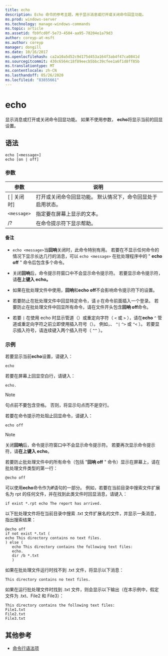 ```yaml
---
title: echo
description: Echo 命令的参考主题，用于显示消息或打开或关闭命令回显功能。
ms.prod: windows-server
ms.technology: manage-windows-commands
ms.topic: article
ms.assetid: fb9fcd0f-5e73-4504-aa95-78204e1a79d3
author: coreyp-at-msft
ms.author: coreyp
manager: dongill
ms.date: 10/16/2017
ms.openlocfilehash: ca2a10a5d52c9d175d453a164f3ab4f47ca0841d
ms.sourcegitcommit: 430c6564c18f89eecb5bbc39cfee1a6f1d8ff85b
ms.translationtype: MT
ms.contentlocale: zh-CN
ms.lasthandoff: 05/26/2020
ms.locfileid: "83855661"
---
```

# <a name="echo"></a>echo

显示消息或打开或关闭命令回显功能。 如果不使用参数， **echo**将显示当前的回显设置。

## <a name="syntax"></a>语法

```
echo [<message>]
echo [on | off]
```

### <a name="parameters"></a>参数

| 参数 | 说明 |
| --------- | ----------- |
| [ \| 关闭时] | 打开或关闭命令回显功能。 默认情况下，命令回显处于启用状态。 |
| `<message>` | 指定要在屏幕上显示的文本。 |
| /? | 在命令提示符下显示帮助。 |

#### <a name="remarks"></a>备注

- `echo <message>`当**回响**关闭时，此命令特别有用。 若要在不显示任何命令的情况下显示长达几行的消息，可以 `echo <message>` 在批处理程序中的 " **echo off** " 命令后包含多个命令。

- 关闭**回响**后，命令提示符窗口中不会显示命令提示符。 若要显示命令提示符，请**在上键入 echo。**

- 如果在批处理文件中使用，**回响**和**echo off**不会影响命令提示符下的设置。

- 若要防止在批处理文件中回显特定命令，请 `@` 在命令前面插入一个登录。 若要防止在批处理文件中回显所有命令，请在文件开头包含**回响 off**命令。

- 若要 `|` 在使用 echo 时显示管道（）或重定向字符（ `<` 或 `>` ），请在**echo** `^` 管道或重定向字符之前立即使用插入符号（）。 例如，、 `^|` `^>` 或 `^<` ）。 若要显示插入符号，请连续键入两个插入符号（ `^^` ）。

### <a name="examples"></a>示例

若要显示当前**echo**设置，请键入：

```
echo
```

若要在屏幕上回显空白行，请键入：

```
echo.
```

> [!NOTE]
> 句点前不要包含空格。 否则，将显示句点而不是空行。

若要在命令提示符处阻止回显命令，请键入：

```
echo off
```

> [!NOTE]
> 关闭**回响**后，命令提示符窗口中不会显示命令提示符。 若要再次显示命令提示符，请**在上键入 echo**。

若要防止批处理文件中的所有命令（包括 "**回响 off** " 命令）显示在屏幕上，请在批处理文件类型的第一行：

```
@echo off
```

可以使用**echo**命令作为**if**语句的一部分。 例如，若要在当前目录中搜索文件扩展名为 rpt 的任何文件，并在找到此类文件时回显消息，请键入：

```
if exist *.rpt echo The report has arrived.
```

以下批处理文件将在当前目录中搜索 .txt 文件扩展名的文件，并显示一条消息，指出搜索结果：

```
@echo off
if not exist *.txt (
echo This directory contains no text files.
) else (
   echo This directory contains the following text files:
   echo.
   dir /b *.txt
   )
```

如果在批处理文件运行时找不到 .txt 文件，将显示以下消息：

```
This directory contains no text files.
```

如果在运行批处理文件时找到 .txt 文件，则会显示以下输出（在本示例中，假定文件为 .txt、File2 和 File3）：

```
This directory contains the following text files:
File1.txt
File2.txt
File3.txt
```

## <a name="additional-references"></a>其他参考

- [命令行语法项](command-line-syntax-key.md)

